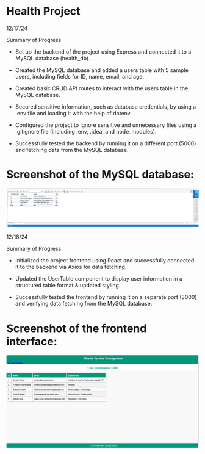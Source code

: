 # Health Project
12/17/24

Summary of Progress

- Set up the backend of the project using Express and connected it to a MySQL database (health_db).

- Created the MySQL database and added a users table with 5 sample users, including fields for ID, name, email, and age.

- Created basic CRUD API routes to interact with the users table in the MySQL database.

- Secured sensitive information, such as database credentials, by using a .env file and loading it with the help of dotenv.

- Configured the project to ignore sensitive and unnecessary files using a .gitignore file (including .env, .idea, and node_modules).

- Successfully tested the backend by running it on a different port (5000) and fetching data from the MySQL database.
# Screenshot of the MySQL database:
![Screenshot](./images/SQLscreenshot123.png)

12/18/24

Summary of Progress

- Initialized the project frontend using React and successfully connected it to the backend via Axios for data fetching.

- Updated the UserTable component to display user information in a structured table format & updated styling.

- Successfully tested the frontend by running it on a separate port (3000) and verifying data fetching from the MySQL database.

# Screenshot of the frontend interface:
![Screenshot](./images/screenshot2.png)
